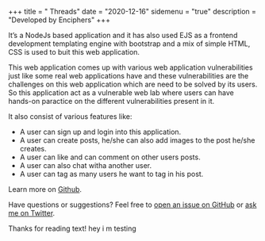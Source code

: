 +++
title = " Threads"
date = "2020-12-16"
sidemenu = "true"
description = "Developed by Enciphers"
+++

It’s a NodeJs based application and it has also used EJS as a frontend development templating engine with bootstrap and a mix of simple HTML, CSS is used to buit this web application.

This web application comes up with various web application vulnerabilities just like some real web applications have and these vulnerabilities are the challenges on this web application which are need to be solved by its users. So this application act as a vulnerable web lab where users can have hands-on paractice on the different vulnerabilities present in it.  

It also consist of  various features like:

* A user can sign up and login into this application.
* A user can create posts, he/she can also add images to the post he/she creates.
* A user can like and can comment on other users posts.
* A user can also chat witha another user.
* A user can tag as many users he want to tag in his post.

Learn more on [Github](https://github.com/enciphers).

Have questions or suggestions? Feel free to [open an issue on GitHub](https://github.com/enciphers) or [ask me on Twitter](https://twitter.com/enciphers_).

Thanks for reading text!
hey i m testing
